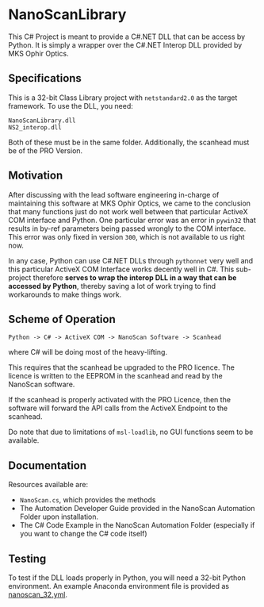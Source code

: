# NanoScanLibrary

This C\# Project is meant to provide a C\#.NET DLL that can be access by Python. It is simply a wrapper over the C\#.NET Interop DLL provided by MKS Ophir Optics. 

## Specifications
This is a 32-bit Class Library project with `netstandard2.0` as the target framework. To use the DLL, you need:
```
NanoScanLibrary.dll
NS2_interop.dll
```
Both of these must be in the same folder. Additionally, the scanhead must be of the PRO Version. 

## Motivation
After discussing with the lead software engineering in-charge of maintaining this software at MKS Ophir Optics, we came to the conclusion that many functions just do not work well between that particular ActiveX COM interface and Python. One particular error was an error in `pywin32` that results in by-ref parameters being passed wrongly to the COM interface. This error was only fixed in version `300`, which is not available to us right now.

In any case, Python can use C\#.NET DLLs through `pythonnet` very well and this particular ActiveX COM Interface works decently well in C\#. This sub-project therefore **serves to wrap the interop DLL in a way that can be accessed by Python**, thereby saving a lot of work trying to find workarounds to make things work.

## Scheme of Operation
```
Python -> C# -> ActiveX COM -> NanoScan Software -> Scanhead
```
where C\# will be doing most of the heavy-lifting. 

This requires that the scanhead be upgraded to the PRO licence. The licence is written to the EEPROM in the scanhead and read by the NanoScan software. 

If the scanhead is properly activated with the PRO Licence, then the software will forward the API calls from the ActiveX Endpoint to the scanhead. 

Do note that due to limitations of `msl-loadlib`, no GUI functions seem to be available. 

## Documentation
Resources available are:
- `NanoScan.cs`, which provides the methods
- The Automation Developer Guide provided in the NanoScan Automation Folder upon installation.
- The C\# Code Example in the NanoScan Automation Folder (especially if you want to change the C\# code itself)

## Testing
To test if the DLL loads properly in Python, you will need a 32-bit Python environment. An example Anaconda environment file is provided as [nanoscan_32.yml](../archive/nanoscan_32.yml).